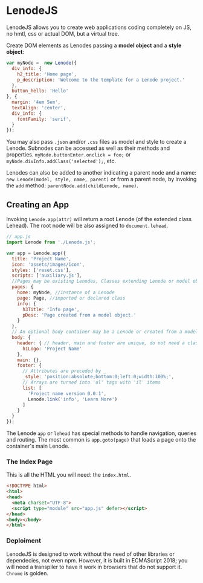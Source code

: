 # LenodeJS
LenodeJS allows you to create web applications coding completely on JS, no hmtl, css or actual DOM, but a virtual tree.

Create DOM elements as Lenodes passing a **model object** and a **style object**:
```js
var myNode =  new Lenode({
  div_info: {
    h2_title: 'Home page',
    p_description: 'Welcome to the template for a Lenode project.'
  },
  button_hello: 'Hello'
}, {
  margin: '4em 5em',
  textAlign: 'center',
  div_info: {
    fontFamily: 'serif',
  }
});
```
You may also pass `.json` and/or `.css` files as model and style to create a Lenode. Subnodes can be accessed as well as their methods and properties. `myNode.buttonEnter.onclick = foo;` or `myNode.divInfo.addClass('selected');`, etc.

Lenodes can also be added to another indicating a parent node and a name: `new Lenode(model, style, name, parent)` or from a parent node, by invoking the `add` method: `parentNode.add(childLenode, name)`.

## Creating an App
Invoking `Lenode.app(attr)` will return a root Lenode (of the extended class Lehead). The root node will be also assigned to `document.lehead`.
```js
// app.js
import Lenode from './Lenode.js';

var app = Lenode.app({
  title: 'Project Name',
  icon: 'assets/images/icon',
  styles: ['reset.css'],
  scripts: ['auxiliary.js'],
  //Pages may be existing Lenodes, Classes extending Lenode or model objects to be turned Lenodes
  pages: {
    home: myNode, //instance of a Lenode
    page: Page, //imported or declared class
    info: {
      h3Title: 'Info page',
      pDesc: 'Page created from a model object.'
    }
  },
  // An optional body container may be a Lenode or created from a model obj
  body: {
    header: { // header, main and footer are unique, do not need a class
      h1Logo: 'Project Name'
    },
    main: {},
    footer: {
      // Attributes are preceded by _ 
      _style: 'position:absolute;bottom:0;left:0;width:100%;',
      // Arrays are turned into 'ul' tags with 'il' items
      list: [
        'Project name version 0.0.1',
        Lenode.link('info', 'Learn More')
      ]
    }
  }
});
```
The Lenode `app` or `lehead` has special methods to handle navigation, queries and routing. The most common is `app.goto(page)` that loads a page onto the container's main Lenode.
### The Index Page
This is all the HTML you will need: the `index.html`.
```html
<!DOCTYPE html>
<html>
<head>
  <meta charset="UTF-8">
  <script type="module" src="app.js" defer></script>
</head>
<body></body>
</html>
```
### Deploiment
LenodeJS is designed to work without the need of other libraries or dependecies, not even npm. However, it is built in ECMAScript 2018; you will need a transpiler to have it work in browsers that do not support it. `Chrome` is golden.
